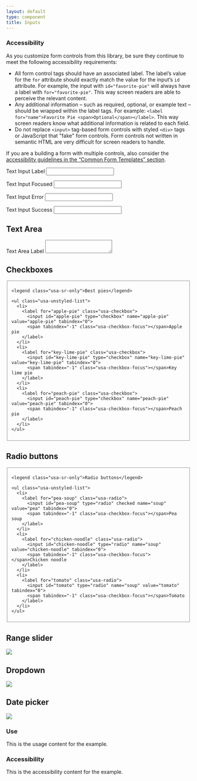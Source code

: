 ```yaml
---
layout: default
type: component
title: Inputs
---
```


<h3>Accessibility</h3>

<p>As you customize form controls from this library, be sure they continue to meet the following accessibility requirements:</p>

<ul>
  <li>All  form control tags  should have an associated label. The label’s value for the <code>for</code> attribute should exactly match the value for the input’s <code>id</code> attribute. For example, the input with <code>id="favorite-pie"</code> will always have a label with <code>for="favorite-pie"</code>. This way screen readers are able to perceive the relevant content.</li>
  <li>Any additional information – such as required, optional, or example text – should be wrapped within the label tags. For example: <code>&lt;label for="name"&gt;Favorite Pie &lt;span&gt;Optional&lt;/span&gt;&lt;/label&gt;</code>. This way screen readers know what additional information is related to each field.</li>
  <li>Do not replace <code>&lt;input&gt;</code> tag-based form controls with styled <code>&lt;div&gt;</code> tags or JavaScript that "fake" form controls. Form controls not written in semantic HTML are very difficult for screen readers to handle.</li>
</ul>

<p>If you are a building a form with multiple controls, also consider the <a href="{{ site.baseurl }}/components/#forms-blocks">accessibility guidelines in the “Common Form Templates” section</a>.</p>

<div class="preview">

  <label for="input-type-text">Text Input Label</label>
  <input id="input-type-text" name="input-type-text" type="text">

  <label for="input-focus">Text Input Focused</label>
  <input class="usa-input-focus" id="input-focus" name="input-focus" type="text">

  <label for="input-error">Text Input Error</label>
  <input class="usa-input-error" id="input-error" name="input-error" type="text">

  <label for="input-success">Text Input Success</label>
  <input class="usa-input-success" id="input-success" name="input-success" type="text">

  <h2>Text Area</h2>
  <label for="input-type-textarea">Text Area Label</label>
  <textarea id="input-type-textarea" name="input-type-textarea"></textarea>

</div>

<h2>Checkboxes</h2>

<div class="preview">

  <fieldset class="usa-fieldset-inputs usa-sans">

    <legend class="usa-sr-only">Best pies</legend>

    <ul class="usa-unstyled-list">
      <li>
        <label for="apple-pie" class="usa-checkbox">
          <input id="apple-pie" type="checkbox" name="apple-pie" value="apple-pie" tabindex="0">
          <span tabindex="-1" class="usa-checkbox-focus"></span>Apple pie
        </label>
      </li>
      <li>
        <label for="key-lime-pie" class="usa-checkbox">
          <input id="key-lime-pie" type="checkbox" name="key-lime-pie" value="key-lime-pie" tabindex="0">
          <span tabindex="-1" class="usa-checkbox-focus"></span>Key lime pie
        </label>
      </li>
      <li>
        <label for="peach-pie" class="usa-checkbox">
          <input id="peach-pie" type="checkbox" name="peach-pie" value="peach-pie" tabindex="0">
          <span tabindex="-1" class="usa-checkbox-focus"></span>Peach pie
        </label>
      </li>
    </ul>

  </fieldset>

</div>

<h2>Radio buttons</h2>

<div class="preview">

  <fieldset class="usa-fieldset-inputs usa-sans">

    <legend class="usa-sr-only">Radio buttons</legend>

    <ul class="usa-unstyled-list">
      <li>
        <label for="pea-soup" class="usa-radio">
          <input id="pea-soup" type="radio" checked name="soup" value="pea" tabindex="0">
          <span tabindex="-1" class="usa-checkbox-focus"></span>Pea soup
        </label>
      </li>
      <li>
        <label for="chicken-noodle" class="usa-radio">
          <input id="chicken-noodle" type="radio" name="soup" value="chicken-noodle" tabindex="0">
          <span tabindex="-1" class="usa-checkbox-focus"></span>Chicken noodle
        </label>
      </li>
      <li>
        <label for="tomato" class="usa-radio">
          <input id="tomato" type="radio" name="soup" value="tomato" tabindex="0">
          <span tabindex="-1" class="usa-checkbox-focus"></span>Tomato
        </label>
      </li>
    </ul>

  </fieldset>

</div>

<h2>Range slider</h2>

<div class="preview">
  <!-- Add HTML markup for example here -->
  <img src="{{ site.baseurl }}/assets/img/static/Range_Slider_UI_v1.png">
</div>

<h2>Dropdown</h2>

<div class="preview">
  <!-- Add HTML markup for example here -->
  <img src="{{ site.baseurl }}/assets/img/static/Dropdown_UI_v1.png">
</div>

<h2>Date picker</h2>

<div class="preview">
  <!-- Add HTML markup for example here -->
  <img src="{{ site.baseurl }}/assets/img/static/Date_Picker_UI_v1.png">
</div>

<div class="usa-grid-box">
  <div class="usa-width-one-half">
    <h3>Use</h3>
    <p>This is the usage content for the example.</p>
  </div>
  <div class="usa-width-one-half">
    <h3>Accessibility</h3>
    <p>This is the accessibility content for the example.</p>
  </div>  
</div>
